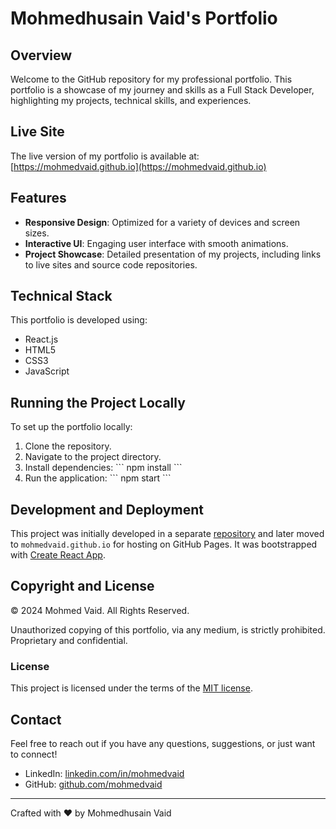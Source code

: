# Mohmedhusain Vaid's Portfolio

## Overview
Welcome to the GitHub repository for my professional portfolio. This portfolio is a showcase of my journey and skills as a Full Stack Developer, highlighting my projects, technical skills, and experiences.

## Live Site
The live version of my portfolio is available at: [https://mohmedvaid.github.io](https://mohmedvaid.github.io)

## Features
- **Responsive Design**: Optimized for a variety of devices and screen sizes.
- **Interactive UI**: Engaging user interface with smooth animations.
- **Project Showcase**: Detailed presentation of my projects, including links to live sites and source code repositories.

## Technical Stack
This portfolio is developed using:
- React.js
- HTML5
- CSS3
- JavaScript

## Running the Project Locally
To set up the portfolio locally:
1. Clone the repository.
2. Navigate to the project directory.
3. Install dependencies:
   \```
   npm install
   \```
4. Run the application:
   \```
   npm start
   \```

## Development and Deployment
This project was initially developed in a separate [repository](https://github.com/Mohmedvaid/react-portfolio) and later moved to `mohmedvaid.github.io` for hosting on GitHub Pages. It was bootstrapped with [Create React App](https://reactjs.org/docs/create-a-new-react-app.html).

## Copyright and License
© 2024 Mohmed Vaid. All Rights Reserved.

Unauthorized copying of this portfolio, via any medium, is strictly prohibited. Proprietary and confidential.

### License
This project is licensed under the terms of the [MIT license](https://opensource.org/licenses/MIT).

## Contact
Feel free to reach out if you have any questions, suggestions, or just want to connect!

- LinkedIn: [linkedin.com/in/mohmedvaid](https://linkedin.com/in/mohmedvaid)
- GitHub: [github.com/mohmedvaid](https://github.com/mohmedvaid)

---

Crafted with ❤️ by Mohmedhusain Vaid

